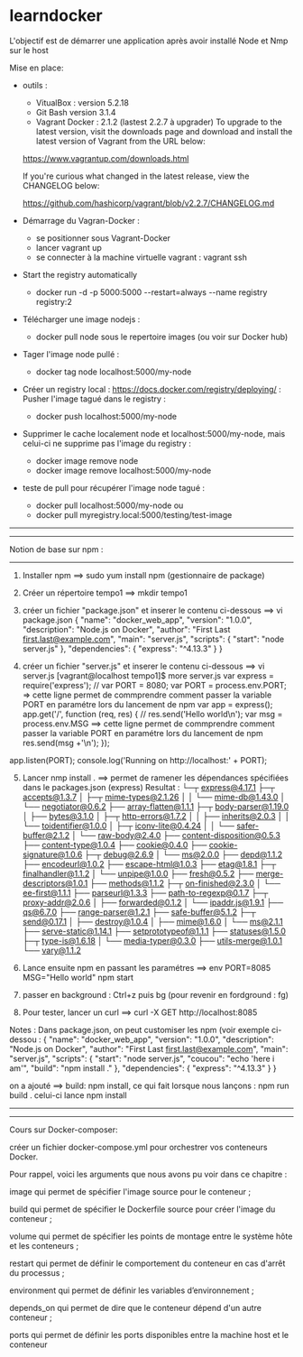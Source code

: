 # learndocker

L'objectif est de démarrer une application après avoir installé Node et Nmp sur le host

Mise en place:
 - outils :
   * VitualBox : version 5.2.18
   * Git Bash  version 3.1.4
   * Vagrant Docker : 2.1.2 (lastest 2.2.7 à upgrader)
   To upgrade to the latest version, visit the downloads page and
   download and install the latest version of Vagrant from the URL below:

   https://www.vagrantup.com/downloads.html

   If you're curious what changed in the latest release, view the
   CHANGELOG below:

   https://github.com/hashicorp/vagrant/blob/v2.2.7/CHANGELOG.md
   
- Démarrage du Vagran-Docker : 
   - se positionner sous Vagrant-Docker
   - lancer vagrant up
   - se connecter à la machine virtuelle vagrant : vagrant ssh
   
- Start the registry automatically
   - docker run -d -p 5000:5000 --restart=always --name registry registry:2
   
- Télécharger une image nodejs : 
   - docker pull node sous le repertoire images (ou voir sur Docker hub) 
- Tager l'image node pullé : 
   - docker tag node localhost:5000/my-node
- Créer un registry local : https://docs.docker.com/registry/deploying/ : Pusher l'image tagué dans le registry : 
   - docker push localhost:5000/my-node
- Supprimer le cache localement node et localhost:5000/my-node, mais celui-ci ne supprime pas l'image du registry :
   - docker image remove node
   - docker image remove localhost:5000/my-node
- teste de pull pour récupérer l'image node tagué :
   - docker pull localhost:5000/my-node
   ou
   -  docker pull myregistry.local:5000/testing/test-image
*******************************************************************************************************************


   

*******************************************************************************************************************
Notion de base sur npm :
************************

1) Installer npm ==> sudo yum install npm (gestionnaire de package)
2) Créer un répertoire tempo1 ==> mkdir tempo1
3) créer un fichier "package.json" et inserer le contenu ci-dessous ==> vi package.json
   {
   "name": "docker_web_app",
   "version": "1.0.0",
   "description": "Node.js on Docker",
   "author": "First Last <first.last@example.com>",
   "main": "server.js",
   "scripts": {
     "start": "node server.js"
   },
   "dependencies": {
     "express": "^4.13.3"
   }
 }

4) créer un fichier "server.js" et inserer le contenu ci-dessous ==> vi server.js
   [vagrant@localhost tempo1]$ more server.js
var express = require('express');
 // var PORT = 8080;
 var PORT = process.env.PORT;  => cette ligne permet de commprendre comment passer la variable PORT en paramétre lors du lancement de 
                                   npm
 var app = express();
 app.get('/', function (req, res) {
  // res.send('Hello world\n');
 var msg = process.env.MSG ==> cette ligne permet de commprendre comment passer la variable PORT en paramétre lors du lancement de 
                               npm
   res.send(msg +'\n');
 });

 app.listen(PORT);
 console.log('Running on http://localhost:' + PORT);

5) Lancer nmp install . ==> permet de ramener les dépendances spécifiées dans le packages.json (express)
   Resultat :
└─┬ express@4.17.1
  ├─┬ accepts@1.3.7
  │ ├─┬ mime-types@2.1.26
  │ │ └── mime-db@1.43.0
  │ └── negotiator@0.6.2
  ├── array-flatten@1.1.1
  ├─┬ body-parser@1.19.0
  │ ├── bytes@3.1.0
  │ ├─┬ http-errors@1.7.2
  │ │ ├── inherits@2.0.3
  │ │ └── toidentifier@1.0.0
  │ ├─┬ iconv-lite@0.4.24
  │ │ └── safer-buffer@2.1.2
  │ └── raw-body@2.4.0
  ├── content-disposition@0.5.3
  ├── content-type@1.0.4
  ├── cookie@0.4.0
  ├── cookie-signature@1.0.6
  ├─┬ debug@2.6.9
  │ └── ms@2.0.0
  ├── depd@1.1.2
  ├── encodeurl@1.0.2
  ├── escape-html@1.0.3
  ├── etag@1.8.1
  ├─┬ finalhandler@1.1.2
  │ └── unpipe@1.0.0
  ├── fresh@0.5.2
  ├── merge-descriptors@1.0.1
  ├── methods@1.1.2
  ├─┬ on-finished@2.3.0
  │ └── ee-first@1.1.1
  ├── parseurl@1.3.3
  ├── path-to-regexp@0.1.7
  ├─┬ proxy-addr@2.0.6
  │ ├── forwarded@0.1.2
  │ └── ipaddr.js@1.9.1
  ├── qs@6.7.0
  ├── range-parser@1.2.1
  ├── safe-buffer@5.1.2
  ├─┬ send@0.17.1
  │ ├── destroy@1.0.4
  │ ├── mime@1.6.0
  │ └── ms@2.1.1
  ├── serve-static@1.14.1
  ├── setprototypeof@1.1.1
  ├── statuses@1.5.0
  ├─┬ type-is@1.6.18
  │ └── media-typer@0.3.0
  ├── utils-merge@1.0.1
  └── vary@1.1.2

6) Lance ensuite npm en passant les paramétres ==>  env PORT=8085 MSG="Hello world" npm start
7) passer en background : Ctrl+z puis bg (pour revenir en fordground : fg)
8) Pour tester, lancer un curl ==> curl -X GET http://localhost:8085

Notes : Dans package.json, on peut customiser les npm (voir exemple ci-dessou :
        {
   "name": "docker_web_app",
   "version": "1.0.0",
   "description": "Node.js on Docker",
   "author": "First Last <first.last@example.com>",
   "main": "server.js",
   "scripts": {
     "start": "node server.js",
     "coucou": "echo 'here i am'",
     "build": "npm install ."
   },
   "dependencies": {
     "express": "^4.13.3"
   }
 }

on a ajouté ==> build: npm install, ce qui fait lorsque nous lançons : npm run build . celui-ci lance npm install

*******************************************************************************************************************


   

*******************************************************************************************************************

Cours sur Docker-composer:

créer un fichier docker-compose.yml pour orchestrer vos conteneurs Docker.

Pour rappel, voici les arguments que nous avons pu voir dans ce chapitre :

image qui permet de spécifier l'image source pour le conteneur ;

build qui permet de spécifier le Dockerfile source pour créer l'image du conteneur ;

volume qui permet de spécifier les points de montage entre le système hôte et les conteneurs ;

restart qui permet de définir le comportement du conteneur en cas d'arrêt du processus ;

environment qui permet de définir les variables d’environnement ;

depends_on qui permet de dire que le conteneur dépend d'un autre conteneur ;

ports qui permet de définir les ports disponibles entre la machine host et le conteneur
             

   
